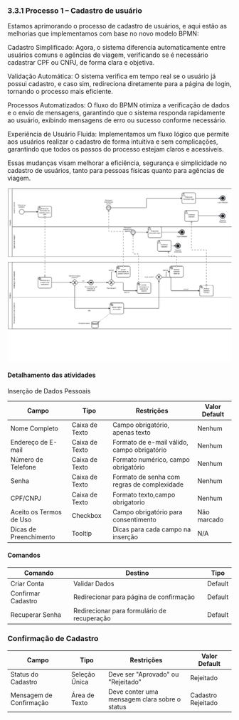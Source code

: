 ### 3.3.1 Processo 1 – Cadastro de usuário


Estamos aprimorando o processo de cadastro de usuários, e aqui estão as melhorias que implementamos com base no novo modelo BPMN:

Cadastro Simplificado: Agora, o sistema diferencia automaticamente entre usuários comuns e agências de viagem, verificando se é necessário cadastrar CPF ou CNPJ, de forma clara e objetiva.

Validação Automática: O sistema verifica em tempo real se o usuário já possui cadastro, e caso sim, redireciona diretamente para a página de login, tornando o processo mais eficiente.

Processos Automatizados: O fluxo do BPMN otimiza a verificação de dados e o envio de mensagens, garantindo que o sistema responda rapidamente ao usuário, exibindo mensagens de erro ou sucesso conforme necessário.

Experiência de Usuário Fluida: Implementamos um fluxo lógico que permite aos usuários realizar o cadastro de forma intuitiva e sem complicações, garantindo que todos os passos do processo estejam claros e acessíveis.

Essas mudanças visam melhorar a eficiência, segurança e simplicidade no cadastro de usuários, tanto para pessoas físicas quanto para agências de viagem.

![Cadastro Usuario](images/cadastroUsuario.jpg)


#### Detalhamento das atividades

Inserção de Dados Pessoais

| Campo                     | Tipo            | Restrições                                            | Valor Default   |
|---------------------------|-----------------|------------------------------------------------------|------------------|
| Nome Completo             | Caixa de Texto  | Campo obrigatório, apenas texto                      | Nenhum           |
| Endereço de E-mail        | Caixa de Texto  | Formato de e-mail válido, campo obrigatório          | Nenhum           |
| Número de Telefone        | Caixa de Texto  | Formato numérico, campo obrigatório                   | Nenhum           |
| Senha                     | Caixa de Texto  | Formato de senha com regras de complexidade           | Nenhum           |
| CPF/CNPJ        | Caixa de Texto  | Formato texto,campo obrigatorio                         | Nenhum           |
| Aceito os Termos de Uso   | Checkbox        | Campo obrigatório para consentimento                   | Não marcado       |
| Dicas de Preenchimento     | Tooltip         | Dicas para cada campo na inserção                    | N/A              |

#### Comandos

| Comando                   | Destino                             | Tipo     |
|---------------------------|-------------------------------------|----------|
| Criar Conta               | Validar Dados                       | Default  |
| Confirmar Cadastro        | Redirecionar para página de confirmação | Default  |
| Recuperar Senha           | Redirecionar para formulário de recuperação | Default  |


### Confirmação de Cadastro

| **Campo**             | **Tipo**         | **Restrições**                                   | **Valor Default** |
|-----------------------|------------------|-------------------------------------------------|-------------------|
| Status do Cadastro    | Seleção Única    | Deve ser "Aprovado" ou "Rejeitado"               | Rejeitado         |
| Mensagem de Confirmação | Área de Texto  | Deve conter uma mensagem clara sobre o status    | Cadastro Rejeitado|
